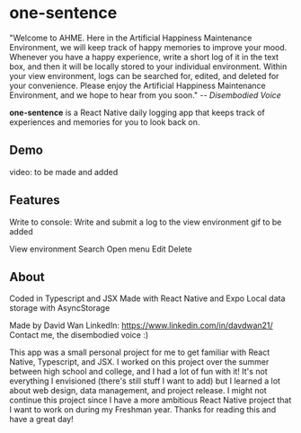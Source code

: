 # one-sentence

"Welcome to AHME. Here in the Artificial Happiness Maintenance Environment, we will keep track of happy memories to improve your mood. Whenever you have a happy experience, write a short log of it in the text box, and then it will be locally stored to your individual environment. Within your view environment, logs can be searched for, edited, and deleted for your convenience. Please enjoy the Artificial Happiness Maintenance Environment, and we hope to hear from you soon."   -- _Disembodied Voice_

**one-sentence** is a React Native daily logging app that keeps track of experiences and memories for you to look back on.

## Demo

video: to be made and added

## Features

Write to console: Write and submit a log to the view environment
gif to be added

View environment
Search
Open menu
Edit
Delete

## About

Coded in Typescript and JSX
Made with React Native and Expo
Local data storage with AsyncStorage

Made by David Wan
LinkedIn: https://www.linkedin.com/in/davdwan21/
Contact me, the disembodied voice :)

This app was a small personal project for me to get familiar with React Native, Typescript, and JSX. I worked on this project over the summer between high school and college, and I had a lot of fun with it! It's not everything I envisioned (there's still stuff I want to add) but I learned a lot about web design, data management, and project release. I might not continue this project since I have a more ambitious React Native project that I want to work on during my Freshman year. Thanks for reading this and have a great day!
